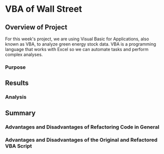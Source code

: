 # VBA of Wall Street

## Overview of Project
For this week's project, we are using Visual Basic for Applications, also known as VBA, to analyze green energy stock data. VBA is a programming language that works with Excel so we can automate tasks and perform complex analyses. 

### Purpose


## Results

### Analysis


## Summary

### Advantages and Disadvantages of Refactoring Code in General

### Advantages and Disadvantages of the Original and Refactored VBA Script
